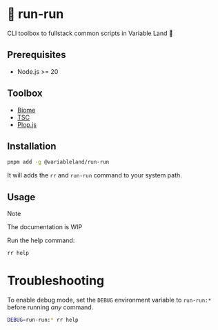 # 🦊 run-run

CLI toolbox to fullstack common scripts in Variable Land 👊

## Prerequisites

- Node.js >= 20

## Toolbox

- [Biome](https://biomejs.dev)
- [TSC](https://www.typescriptlang.org)
- [Plop.js](https://plopjs.com)

## Installation

```sh
pnpm add -g @variableland/run-run
```

It will adds the `rr` and `run-run` command to your system path.

## Usage

> [!NOTE]
> The documentation is WIP

Run the help command:

```sh
rr help
```

# Troubleshooting

To enable debug mode, set the `DEBUG` environment variable to `run-run:*` before running *any* command.

```sh
DEBUG=run-run:* rr help
```
